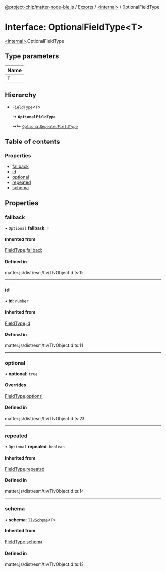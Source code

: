 [@project-chip/matter-node-ble.js](../README.md) / [Exports](../modules.md) / [\<internal\>](../modules/internal_.md) / OptionalFieldType

# Interface: OptionalFieldType\<T\>

[\<internal\>](../modules/internal_.md).OptionalFieldType

## Type parameters

| Name |
| :------ |
| `T` |

## Hierarchy

- [`FieldType`](internal_.FieldType.md)\<`T`\>

  ↳ **`OptionalFieldType`**

  ↳↳ [`OptionalRepeatedFieldType`](internal_.__home_runner_work_matter_js_matter_js_packages_matter_js_dist_esm_tlv_TlvObject_.OptionalRepeatedFieldType.md)

## Table of contents

### Properties

- [fallback](internal_.OptionalFieldType.md#fallback)
- [id](internal_.OptionalFieldType.md#id)
- [optional](internal_.OptionalFieldType.md#optional)
- [repeated](internal_.OptionalFieldType.md#repeated)
- [schema](internal_.OptionalFieldType.md#schema)

## Properties

### fallback

• `Optional` **fallback**: `T`

#### Inherited from

[FieldType](internal_.FieldType.md).[fallback](internal_.FieldType.md#fallback)

#### Defined in

matter.js/dist/esm/tlv/TlvObject.d.ts:15

___

### id

• **id**: `number`

#### Inherited from

[FieldType](internal_.FieldType.md).[id](internal_.FieldType.md#id)

#### Defined in

matter.js/dist/esm/tlv/TlvObject.d.ts:11

___

### optional

• **optional**: ``true``

#### Overrides

[FieldType](internal_.FieldType.md).[optional](internal_.FieldType.md#optional)

#### Defined in

matter.js/dist/esm/tlv/TlvObject.d.ts:23

___

### repeated

• `Optional` **repeated**: `boolean`

#### Inherited from

[FieldType](internal_.FieldType.md).[repeated](internal_.FieldType.md#repeated)

#### Defined in

matter.js/dist/esm/tlv/TlvObject.d.ts:14

___

### schema

• **schema**: [`TlvSchema`](../classes/internal_.TlvSchema.md)\<`T`\>

#### Inherited from

[FieldType](internal_.FieldType.md).[schema](internal_.FieldType.md#schema)

#### Defined in

matter.js/dist/esm/tlv/TlvObject.d.ts:12
